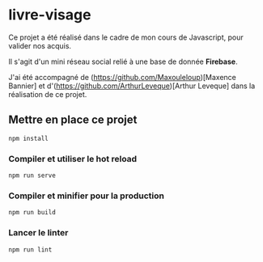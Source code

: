 # livre-visage


Ce projet a été réalisé dans le cadre de mon cours de Javascript, pour valider nos acquis.

Il s'agit d'un mini réseau social relié à une base de donnée **Firebase**.

J'ai été accompagné de (https://github.com/Maxouleloup)[Maxence Bannier] et d'(https://github.com/ArthurLeveque)[Arthur Leveque] dans la réalisation de ce projet.

## Mettre en place ce projet
```
npm install
```

### Compiler et utiliser le hot reload
```
npm run serve
```

### Compiler et minifier pour la production
```
npm run build
```

### Lancer le linter
```
npm run lint
```
